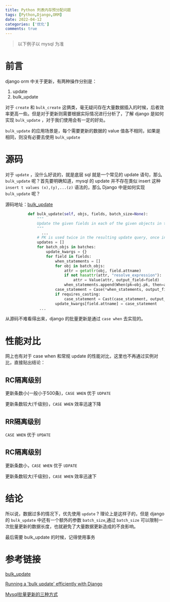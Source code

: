 ```yaml
---
title: Python 列表内存预分配问题
tags: [Python,Django,ORM]
date: 2022-04-12
categories: ['优化']
comments: true
---
```


> 以下例子以 mysql 为准

# 前言

django orm 中关于更新，有两种操作分别是：
  1. update
  2. bulk_update

对于 `create` 和 `bulk_create` 这俩类，毫无疑问存在大量数据插入的时候，后者效率更高一些。但是对于更新则需要根据实际情况进行分析了，了解 django 是如何实现 `bulk_update` ，对于我们使用会有一定的好处。

`bulk_update` 的应用场景是，每个需要更新的数据的 value 值各不相同，如果是相同，则没有必要去使用 `bulk_update`

<!--more-->

# 源码

对于 `update` ，没什么好说的，就是底层 sql 就是一个常见的 update 语句，那么 `bulk_update` 呢？首先要明确知道，mysql 的 update 并不存在类似 insert 这种 `insert t values (x),(y),...(z)` 语法的，那么 Django 中是如何实现 `bulk_update` 呢？

源码地址：[bulk_update](https://github.com/django/django/blob/c6b4d62fa2c7f73b87f6ae7e8cf1d64ee5312dc5/django/db/models/query.py#L723)

``` python
	      def bulk_update(self, objs, fields, batch_size=None):
	          """
	          Update the given fields in each of the given objects in the database.
	          """
	        	...
	          # PK is used twice in the resulting update query, once in the filter
	          updates = []
	          for batch_objs in batches:
	              update_kwargs = {}
	              for field in fields:
	                  when_statements = []
	                  for obj in batch_objs:
	                      attr = getattr(obj, field.attname)
	                      if not hasattr(attr, "resolve_expression"):
	                          attr = Value(attr, output_field=field)
	                      when_statements.append(When(pk=obj.pk, then=attr))
	                  case_statement = Case(*when_statements, output_field=field)
	                  if requires_casting:
	                      case_statement = Cast(case_statement, output_field=field)
	                  update_kwargs[field.attname] = case_statement
	           ...
```
从源码不难看得出来，django 的批量更新是通过 `case when` 去实现的。

# 性能对比

网上也有对于 case when 和常规 update 的性能对比，这里也不再通过实例对比，直接贴出结论：

## RC隔离级别

更新条数小(一般小于500条)，`CASE WHEN` 优于 `UDPATE`

更新条数较大(千级别)，`CASE WHEN` 效率迅速下降

## RR隔离级别

`CASE WHEN` 优于 `UPDATE`

## RC隔离级别

更新条数小，`CASE WHEN` 优于 `UDPATE`

更新条数较大(千级别)，`CASE WHEN` 效率迅速下
# 结论
所以说，数据过多的情况下，优先使用 `update` ? 理论上是这样子的，但是 django 的 `bulk_update` 中还有一个额外的参数 `batch_size`,通过 `batch_size` 可以限制一次批量更新的数据长度，也就避免了大量数据更新造成的不良影响。

最后需要 bulk_update 的时候，记得使用事务
# 参考链接

[bulk_update](https://docs.djangoproject.com/zh-hans/4.0/ref/models/querysets/#bulk-update)

[Running a 'bulk update' efficiently with Django](https://www.reddit.com/r/django/comments/mjpbij/running_a_bulk_update_efficiently_with_django/)

[Mysql批量更新的三种方式](https://www.cnblogs.com/AaronCui/p/10968893.html)
